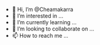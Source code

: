 - 👋 Hi, I’m @Cheamakarra
- 👀 I’m interested in ...
- 🌱 I’m currently learning ...
- 💞️ I’m looking to collaborate on ...
- 📫 How to reach me ...

<!---
Cheamakarra/Cheamakarra is a ✨ special ✨ repository because its `README.md` (this file) appears on your GitHub profile.
You can click the Preview link to take a look at your changes.
--->
